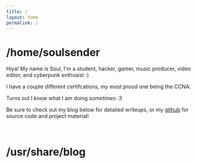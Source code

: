 ```yaml
---
title: /
layout: home
permalink: /
---
```


# /home/soulsender
Hiya! My name is Soul, I'm a student, hacker, gamer, music producer, video editor, and cyberpunk enthusist :)

I have a couple different certifcations, my most proud one being the CCNA.

Turns out I know what I am doing *sometimes* :3

Be sure to check out my blog below for detailed writeups, or my [github](https://github.com/soulsender) for source code and project material!

<br>

# /usr/share/blog